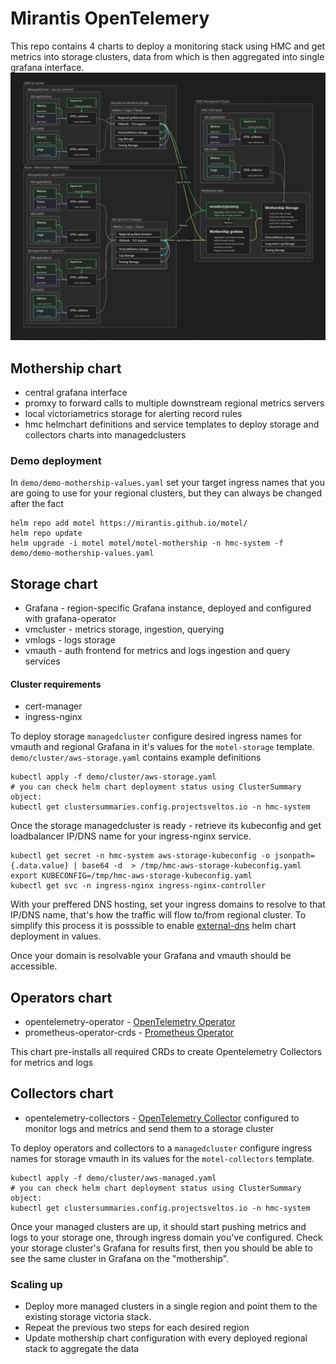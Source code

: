 # Mirantis OpenTelemery
This repo contains 4 charts to deploy a monitoring stack using HMC and get metrics into storage clusters, data from which is then aggregated into single grafana interface.
![alt text](docs/otel.png)

## Mothership chart
* central grafana interface
* promxy to forward calls to multiple downstream regional metrics servers
* local victoriametrics storage for alerting record rules
* hmc helmchart definitions and service templates to deploy storage and collectors charts into managedclusters

### Demo deployment
In `demo/demo-mothership-values.yaml` set your target ingress names that you are going to use for your regional clusters, but they can always be changed after the fact
```
helm repo add motel https://mirantis.github.io/motel/
helm repo update
helm upgrade -i motel motel/motel-mothership -n hmc-system -f demo/demo-mothership-values.yaml
```

## Storage chart
* Grafana - region-specific Grafana instance, deployed and configured with grafana-operator
* vmcluster - metrics storage, ingestion, querying
* vmlogs - logs storage
* vmauth - auth frontend for metrics and logs ingestion and query services

#### Cluster requirements
- cert-manager
- ingress-nginx

To deploy storage `managedcluster` configure desired ingress names for vmauth and regional Grafana in it's values for the `motel-storage` template.
`demo/cluster/aws-storage.yaml` contains example definitions
```
kubectl apply -f demo/cluster/aws-storage.yaml
# you can check helm chart deployment status using ClusterSummary object:
kubectl get clustersummaries.config.projectsveltos.io -n hmc-system
```
Once the storage managedcluster is ready - retrieve its kubeconfig and get loadbalancer IP/DNS name for your ingress-nginx service.
```
kubectl get secret -n hmc-system aws-storage-kubeconfig -o jsonpath={.data.value} | base64 -d  > /tmp/hmc-aws-storage-kubeconfig.yaml
export KUBECONFIG=/tmp/hmc-aws-storage-kubeconfig.yaml
kubectl get svc -n ingress-nginx ingress-nginx-controller
```

With your preffered DNS hosting, set your ingress domains to resolve to that IP/DNS name, that's how the traffic will flow to/from regional cluster. 
To simplify this process it is posssible to enable [external-dns](https://kubernetes-sigs.github.io/external-dns/) helm chart deployment in values.

Once your domain is resolvable your Grafana and vmauth should be accessible.

## Operators chart
* opentelemetry-operator - [OpenTelemetry Operator](https://opentelemetry.io/docs/kubernetes/operator/)
* prometheus-operator-crds - [Prometheus Operator](https://github.com/prometheus-community/helm-charts/tree/main/charts/prometheus-operator-crds)

This chart pre-installs all required CRDs to create Opentelemetry Collectors for metrics and logs

## Collectors chart
* opentelemetry-collectors - [OpenTelemetry Collector](https://opentelemetry.io/docs/collector/) configured to monitor logs and metrics and send them to a storage cluster

To deploy operators and collectors to a `managedcluster` configure ingress names for storage vmauth in its values for the `motel-collectors` template.

```
kubectl apply -f demo/cluster/aws-managed.yaml
# you can check helm chart deployment status using ClusterSummary object:
kubectl get clustersummaries.config.projectsveltos.io -n hmc-system
```

Once your managed clusters are up, it should start pushing metrics and logs to your storage one, through ingress domain you've configured.
Check your storage cluster's Grafana for results first, then you should be able to see the same cluster in Grafana on the "mothership".

### Scaling up
* Deploy more managed clusters in a single region and point them to the existing storage victoria stack.
* Repeat the previous two steps for each desired region
* Update mothership chart configuration with every deployed regional stack to aggregate the data
